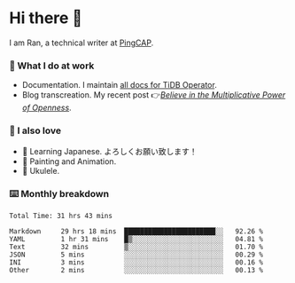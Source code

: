 # Hi there 👋

I am Ran, a technical writer at [PingCAP](https://pingcap.com/).

### 📝 What I do at work

- Documentation. I maintain [all docs for TiDB Operator](https://github.com/pingcap/docs-tidb-operator).
- Blog transcreation. My recent post 👉[*Believe in the Multiplicative Power of Openness*](https://pingcap.com/blog/believe-in-the-multiplicative-power-of-openness-open-source-community).

### 🤠 I also love

- 💬 Learning Japanese. よろしくお願い致します！
- 🎨 Painting and Animation.
- 🎵 Ukulele.

### ⌨️ Monthly breakdown

<!--START_SECTION:waka-->

```text
Total Time: 31 hrs 43 mins

Markdown     29 hrs 18 mins  ███████████████████████░░   92.26 %
YAML         1 hr 31 mins    █▒░░░░░░░░░░░░░░░░░░░░░░░   04.81 %
Text         32 mins         ▒░░░░░░░░░░░░░░░░░░░░░░░░   01.70 %
JSON         5 mins          ░░░░░░░░░░░░░░░░░░░░░░░░░   00.29 %
INI          3 mins          ░░░░░░░░░░░░░░░░░░░░░░░░░   00.16 %
Other        2 mins          ░░░░░░░░░░░░░░░░░░░░░░░░░   00.13 %
```

<!--END_SECTION:waka-->
